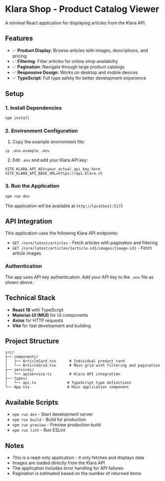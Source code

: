 # Klara Shop - Product Catalog Viewer

A minimal React application for displaying articles from the Klara API.

## Features

- ✅ **Product Display**: Browse articles with images, descriptions, and pricing
- ✅ **Filtering**: Filter articles for online shop availability
- ✅ **Pagination**: Navigate through large product catalogs
- ✅ **Responsive Design**: Works on desktop and mobile devices
- ✅ **TypeScript**: Full type safety for better development experience

## Setup

### 1. Install Dependencies

```bash
npm install
```

### 2. Environment Configuration

1. Copy the example environment file:
```bash
cp .env.example .env
```

2. Edit `.env` and add your Klara API key:
```env
VITE_KLARA_API_KEY=your_actual_api_key_here
VITE_KLARA_API_BASE_URL=https://api.klara.ch
```

### 3. Run the Application

```bash
npm run dev
```

The application will be available at `http://localhost:5173`

## API Integration

This application uses the following Klara API endpoints:

- `GET /core/latest/articles` - Fetch articles with pagination and filtering
- `GET /core/latest/articles/{article-id}/images/{image-id}` - Fetch article images

### Authentication

The app uses API key authentication. Add your API key to the `.env` file as shown above.

## Technical Stack

- **React 18** with TypeScript
- **Material-UI (MUI)** for UI components
- **Axios** for HTTP requests
- **Vite** for fast development and building

## Project Structure

```
src/
├── components/
│   ├── ArticleCard.tsx      # Individual product card
│   └── ArticleGrid.tsx      # Main grid with filtering and pagination
├── services/
│   └── apiService.ts        # Klara API integration
├── types/
│   └── api.ts              # TypeScript type definitions
└── App.tsx                 # Main application component
```

## Available Scripts

- `npm run dev` - Start development server
- `npm run build` - Build for production
- `npm run preview` - Preview production build
- `npm run lint` - Run ESLint

## Notes

- This is a read-only application - it only fetches and displays data
- Images are loaded directly from the Klara API
- The application includes error handling for API failures
- Pagination is estimated based on the number of returned items
